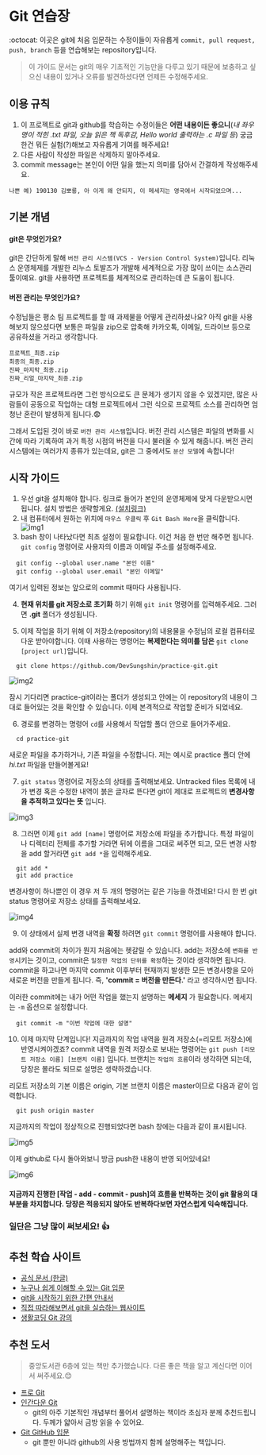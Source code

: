 Git 연습장
==========

:octocat: 이곳은 git에 처음 입문하는 수정이들이 자유롭게 `commit, pull request, push, branch` 등을 연습해보는 repository입니다.

> 이 가이드 문서는 git의 매우 기초적인 기능만을 다루고 있기 때문에 보충하고 싶으신 내용이 있거나 오류를 발견하셨다면 언제든 수정해주세요.

이용 규칙
---------

1.	이 프로젝트로 git과 github를 학습하는 수정이들은 **어떤 내용이든 좋으니**\(*내 좌우명이 적힌 .txt 파일, 오늘 읽은 책 독후감, Hello world 출력하는 .c 파일 등*) 궁금한건 뭐든 실험(?)해보고 자유롭게 기여를 해주세요!
2.	다른 사람이 작성한 파일은 삭제하지 말아주세요.
3.	commit message는 본인이 어떤 일을 했는지 의미를 담아서 간결하게 작성해주세요.


`나쁜 예) 190130 김뽀룡, 아 이게 왜 안되지, 이 메세지는 영국에서 시작되었으며...`

기본 개념
---------

#### git은 무엇인가요?

git은 간단하게 말해 `버전 관리 시스템(VCS - Version Control System)`입니다. 리눅스 운영체제를 개발한 리누스 토발즈가 개발해 세계적으로 가장 많이 쓰이는 소스관리 툴이예요. git을 사용하면 프로젝트를 체계적으로 관리하는데 큰 도움이 됩니다.

#### 버전 관리는 무엇인가요?

수정님들은 평소 팀 프로젝트를 할 때 과제물을 어떻게 관리하셨나요? 아직 git을 사용해보지 않으셨다면 보통은 파일을 zip으로 압축해 카카오톡, 이메일, 드라이브 등으로 공유하셨을 거라고 생각합니다.

```
프로젝트_최종.zip
최종의_최종.zip
진짜_마지막_최종.zip
진짜_리얼_마지막_최종.zip
```

규모가 작은 프로젝트라면 그런 방식으로도 큰 문제가 생기지 않을 수 있겠지만, 많은 사람들이 공동으로 작업하는 대형 프로젝트에서 그런 식으로 프로젝트 소스를 관리하면 엄청난 혼란이 발생하게 됩니다.😨

그래서 도입된 것이 바로 `버전 관리 시스템`입니다. 버전 관리 시스템은 파일의 변화를 시간에 따라 기록하여 과거 특정 시점의 버전을 다시 불러올 수 있게 해줍니다. 버전 관리 시스템에는 여러가지 종류가 있는데요, git은 그 중에서도 `분산 모델`에 속합니다!

시작 가이드
-----------

1.	우선 git을 설치해야 합니다. 링크로 들어가 본인의 운영체제에 맞게 다운받으시면 됩니다. 설치 방법은 생략할게요. [(설치링크)](https://git-scm.com/downloads)
2.	내 컴퓨터에서 원하는 위치에 `마우스 우클릭` 후 `Git Bash Here`을 클릭합니다.
![img1](https://github.com/DevSungshin/practice-git/blob/master/intro/img1.png?raw=true)
3.	bash 창이 나타났다면 최초 설정이 필요합니다. 이건 처음 한 번만 해주면 됩니다. `git config` 명령어로 사용자의 이름과 이메일 주소를 설정해주세요.

```
  git config --global user.name "본인 이름"
  git config --global user.email "본인 이메일"
```

여기서 입력된 정보는 앞으로의 commit 때마다 사용됩니다.

4.	**현재 위치를 git 저장소로 초기화** 하기 위해 `git init` 명령어를 입력해주세요. 그러면 **.git** 폴더가 생성됩니다.

5.	이제 작업을 하기 위해 이 저장소(repository)의 내용물을 수정님의 로컬 컴퓨터로 다운 받아야합니다. 이때 사용하는 명령어는 **복제한다는 의미를 담은** `git clone [project url]`입니다.

```
  git clone https://github.com/DevSungshin/practice-git.git
```

![img2](https://github.com/DevSungshin/practice-git/blob/master/intro/img2.png?raw=true)


잠시 기다리면 practice-git이라는 폴더가 생성되고 안에는 이 repository의 내용이 그대로 들어있는 것을 확인할 수 있습니다. 이제 본격적으로 작업할 준비가 되었네요.

6.	경로를 변경하는 명령어 `cd`를 사용해서 작업할 폴더 안으로 들어가주세요.

```
  cd practice-git
```

새로운 파일을 추가하거나, 기존 파일을 수정합니다. 저는 예시로 practice 폴더 안에 *hi.txt* 파일을 만들어볼게요!

7.	`git status` 명령어로 저장소의 상태를 출력해보세요. Untracked files 목록에 내가 변경 혹은 수정한 내역이 붉은 글자로 뜬다면 git이 제대로 프로젝트의 **변경사항을 추적하고 있다는 뜻** 입니다.

![img3](https://github.com/DevSungshin/practice-git/blob/master/intro/img3.png?raw=true)

8.	그러면 이제 `git add [name]` 명령어로 저장소에 파일을 추가합니다. 특정 파일이나 디렉터리 전체를 추가할 거라면 뒤에 이름을 그대로 써주면 되고, 모든 변경 사항을 add 할거라면 `git add *`을 입력해주세요.

```
  git add *
  git add practice
```

변경사항이 하나뿐인 이 경우 저 두 개의 명령어는 같은 기능을 하겠네요! 다시 한 번 git status 명령어로 저장소 상태를 출력해보세요.

![img4](https://github.com/DevSungshin/practice-git/blob/master/intro/img4.png?raw=true)

9.	이 상태에서 실제 변경 내역을 **확정** 하려면 `git commit` 명령어를 사용해야 합니다. 

add와 commit의 차이가 뭔지 처음에는 헷갈릴 수 있습니다. add는 저장소에 `변화를 반영`시키는 것이고, commit은 `일정한 작업의 단위를 확정`하는 것이라 생각하면 됩니다. commit을 하고나면 마지막 commit 이후부터 현재까지 발생한 모든 변경사항을 모아 새로운 버전을 만들게 됩니다. 즉, **'commit = 버전을 만든다.'** 라고 생각하시면 됩니다.

이러한 commit에는 내가 어떤 작업을 했는지 설명하는 __메세지__ 가 필요합니다. 메세지는 `-m` 옵션으로 설정합니다.

```
  git commit -m "이번 작업에 대한 설명"
```

10. 이제 마지막 단계입니다! 지금까지의 작업 내역을 원격 저장소(=리모트 저장소)에 반영시켜야겠죠? commit 내역을 원격 저장소로 보내는 명령어는 `git push [리모트 저장소 이름] [브랜치 이름]` 입니다. 
브랜치는 `작업의 흐름`이라 생각하면 되는데, 당장은 몰라도 되므로 설명은 생략하겠습니다.

리모트 저장소의 기본 이름은 origin, 기본 브랜치 이름은 master이므로 다음과 같이 입력합니다.

```
  git push origin master
  ```

지금까지의 작업이 정상적으로 진행되었다면 bash 창에는 다음과 같이 표시됩니다.

![img5](https://github.com/DevSungshin/practice-git/blob/master/intro/img5.png?raw=true)


이제 github로 다시 돌아와보니 방금 push한 내용이 반영 되어있네요!

![img6](https://github.com/DevSungshin/practice-git/blob/master/intro/img6.png?raw=true)


#### 지금까지 진행한 [작업 - add - commit - push]의 흐름을 반복하는 것이 git 활용의 대부분을 차지합니다. 당장은 적응되지 않아도 반복하다보면 자연스럽게 익숙해집니다.

### 일단은 그냥 많이 써보세요! 👍



추천 학습 사이트
----------------

-	[공식 문서 (한글)](https://git-scm.com/book/ko/v2)
-	[누구나 쉽게 이해할 수 있는 Git 입문](https://backlog.com/git-tutorial/kr/intro/intro1_1.html?fbclid=IwAR0i2cl1khBuMez9FaWISUBsUN-2DvI5h_lWwnYYRlk4BHAQEnAzKxh8qRQ)
-	[git을 시작하기 위한 간편 안내서](https://rogerdudler.github.io/git-guide/index.ko.html)
-	[직접 따라해보면서 git을 실습하는 웹사이트](https://learngitbranching.js.org/)
-	[생활코딩 Git 강의](https://opentutorials.org/course/2708)

추천 도서
---------

> 중앙도서관 6층에 있는 책만 추가했습니다. 다른 좋은 책을 알고 계신다면 이어서 써주세요.😊

-	[프로 Git](http://lib.sungshin.ac.kr/search/detail/CATTOT000000586256?mainLink=/search/tot&briefLink=/search/tot/result?q=git_A_service_type=brief_A_q2.y=0_A_st=KWRD_A_q2.x=0_A_si=TOTAL)
-	[인간다운 Git](http://lib.sungshin.ac.kr/search/detail/CATTOT000000653876?mainLink=/search/tot&briefLink=/search/tot/result?q=git_A_service_type=brief_A_q2.y=0_A_st=KWRD_A_q2.x=0_A_si=TOTAL)
	-	git의 아주 기본적인 개념부터 풀어서 설명하는 책이라 초심자 분께 추천드립니다. 두께가 얇아서 금방 읽을 수 있어요.
-	[Git GitHub 입문](http://lib.sungshin.ac.kr/search/detail/CATTOT000000617055?mainLink=/search/tot&briefLink=/search/tot/result?q=git_A_service_type=brief_A_q2.y=0_A_st=KWRD_A_q2.x=0_A_si=TOTAL)
	-	git 뿐만 아니라 github의 사용 방법까지 함께 설명해주는 책입니다.
